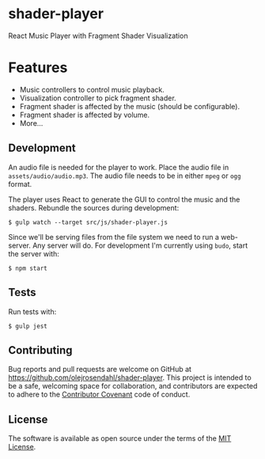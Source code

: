 # shader-player

React Music Player with Fragment Shader Visualization

# Features

- Music controllers to control music playback.
- Visualization controller to pick fragment shader.
- Fragment shader is affected by the music (should be configurable).
- Fragment shader is affected by volume.
- More...

## Development

An audio file is needed for the player to work. Place the audio file in `assets/audio/audio.mp3`. The audio file needs to be in either `mpeg` or `ogg` format.

The player uses React to generate the GUI to control the music and the
shaders. Rebundle the sources during development:

    $ gulp watch --target src/js/shader-player.js

Since we'll be serving files from the file system we need to run a
web-server. Any server will do. For development I'm currently using
`budo`, start the server with:

    $ npm start

## Tests

Run tests with:

    $ gulp jest

## Contributing

Bug reports and pull requests are welcome on GitHub at https://github.com/olejrosendahl/shader-player. This project is intended to be a safe, welcoming space for collaboration, and contributors are expected to adhere to the [Contributor Covenant](contributor-covenant.org) code of conduct.

## License

The software is available as open source under the terms of the [MIT License](http://opensource.org/licenses/MIT).

